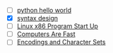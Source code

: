 - [ ] [python hello world](https://asawicki.info/articles/Hello_world_under_the_microscope.php5)
- [x] [syntax design](https://cs.lmu.edu/~ray/notes/syntaxdesign/)
- [ ] [Linux x86 Program Start Up](http://dbp-consulting.com/tutorials/debugging/linuxProgramStartup.html)
- [ ] [Computers Are Fast](https://computers-are-fast.github.io/)
- [ ] [Encodings and Character Sets](https://kunststube.net/encoding/)
